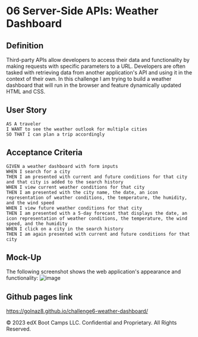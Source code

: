 # 06 Server-Side APIs: Weather Dashboard

## Definition

Third-party APIs allow developers to access their data and functionality by making requests with specific parameters to a URL. Developers are often tasked with retrieving data from another application's API and using it in the context of their own. In this challenge I am trying to build a weather dashboard that will run in the browser and feature dynamically updated HTML and CSS.

## User Story

```
AS A traveler
I WANT to see the weather outlook for multiple cities
SO THAT I can plan a trip accordingly
```

## Acceptance Criteria

```
GIVEN a weather dashboard with form inputs
WHEN I search for a city
THEN I am presented with current and future conditions for that city and that city is added to the search history
WHEN I view current weather conditions for that city
THEN I am presented with the city name, the date, an icon representation of weather conditions, the temperature, the humidity, and the wind speed
WHEN I view future weather conditions for that city
THEN I am presented with a 5-day forecast that displays the date, an icon representation of weather conditions, the temperature, the wind speed, and the humidity
WHEN I click on a city in the search history
THEN I am again presented with current and future conditions for that city
```

## Mock-Up

The following screenshot shows the web application's appearance and functionality:
![image](https://github.com/Golnaz8/challenge6-weather-dashboard/assets/133593128/3f256802-2548-412e-91e7-d36076b765f1)



## Github pages link
https://golnaz8.github.io/challenge6-weather-dashboard/



© 2023 edX Boot Camps LLC. Confidential and Proprietary. All Rights Reserved.